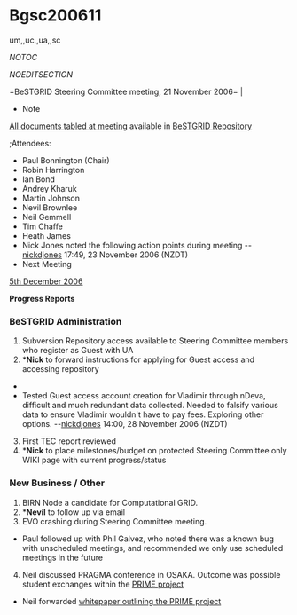 # Bgsc200611

um,,uc,,ua,,sc

_*NOTOC*_

_*NOEDITSECTION*_

=BeSTGRID Steering Committee meeting, 21 November 2006= |

- Note

[All documents tabled at meeting](https://support.csi.ac.nz/svn/bestgrid/community/sc/20061121/) available in [BeSTGRID Repository](https://support.csi.ac.nz/svn/bestgrid/)

;Attendees:
- Paul Bonnington (Chair)
- Robin Harrington
- Ian Bond
- Andrey Kharuk
- Martin Johnson
- Nevil Brownlee
- Neil Gemmell
- Tim Chaffe
- Heath James
- Nick Jones noted the following action points during meeting --[nickdjones](nickdjonesbestgridorg.md) 17:49, 23 November 2006 (NZDT)
- Next Meeting

[5th December 2006](bgsc200612.md)

**Progress Reports**


### BeSTGRID Administration

1. Subversion Repository access available to Steering Committee members who register as Guest with UA
2. ***Nick** to forward instructions for applying for Guest access and accessing repository
	
- 
- Tested Guest access account creation for Vladimir through nDeva, difficult and much redundant data collected. Needed to falsify various data to ensure Vladimir wouldn't have to pay fees. Exploring other options. --[nickdjones](nickdjonesbestgridorg.md) 14:00, 28 November 2006 (NZDT)
3. First TEC report reviewed
4. ***Nick** to place milestones/budget on protected Steering Committee only WIKI page with current progress/status

### New Business / Other

1. BIRN Node a candidate for Computational GRID.
2. ***Nevil** to follow up via email
3. EVO crashing during Steering Committee meeting.
	
- Paul followed up with Phil Galvez, who noted there was a known bug with unscheduled meetings, and recommended we only use scheduled meetings in the future
4. Neil discussed PRAGMA conference in OSAKA. Outcome was possible student exchanges within the [PRIME project](http://prime.ucsd.edu/)
	
- Neil forwarded [whitepaper outlining the PRIME project](https://support.e-learnings.co.nz/svn/bestgrid/sc/20061121/White%20Paper%20Final%20v10Aug06.doc)
